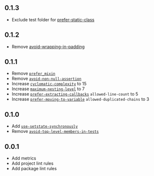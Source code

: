 ## 0.1.3

* Exclude test folder for [prefer-static-class][prefer-static-class-link]

## 0.1.2

* Remove [avoid-wrapping-in-padding][avoid-wrapping-in-padding-link]

## 0.1.1

* Remove [`prefer_mixin`][prefer_mixin_link]
* Remove [`avoid-non-null-assertion`][avoid-non-null-assertion-link]
* Increase [`cyclomatic-complexity`][cyclomatic-complexity-link] to 15
* Increase [`maximum-nesting-level`][maximum-nesting-level-link] to 7
* Increase [`prefer-extracting-callbacks`][prefer-extracting-callbacks-link] `allowed-line-count` to
  5
* Increase [`prefer-moving-to-variable`][prefer-moving-to-variable-link] `allowed-duplicated-chains`
  to 3

## 0.1.0

* Add [`use-setstate-synchronously`][use-setstate-synchronously-link]
* Remove [`avoid-top-level-members-in-tests`][avoid-top-level-members-in-tests-link]

## 0.0.1

* Add metrics
* Add project lint rules
* Add package lint rules

[use-setstate-synchronously-link]: https://dcm.dev/docs/individuals/rules/flutter/use-setstate-synchronously

[avoid-top-level-members-in-tests-link]: https://dartcodemetrics.dev/docs/rules/common/avoid-top-level-members-in-tests

[prefer_mixin_link]: https://dart-lang.github.io/linter/lints/prefer_mixin.html

[avoid-non-null-assertion-link]: https://dartcodemetrics.dev/docs/rules/common/avoid-non-null-assertion

[cyclomatic-complexity-link]: https://dartcodemetrics.dev/docs/metrics/cyclomatic-complexity

[maximum-nesting-level-link]:https://dartcodemetrics.dev/docs/metrics/maximum-nesting-level

[prefer-extracting-callbacks-link]: https://dartcodemetrics.dev/docs/rules/flutter/prefer-extracting-callbacks

[prefer-moving-to-variable-link]: https://dartcodemetrics.dev/docs/rules/common/prefer-moving-to-variable

[avoid-wrapping-in-padding-link]: https://dcm.dev/docs/individuals/rules/flutter/avoid-wrapping-in-padding

[prefer-static-class-link]: https://dartcodemetrics.dev/docs/rules/common/prefer-static-class
